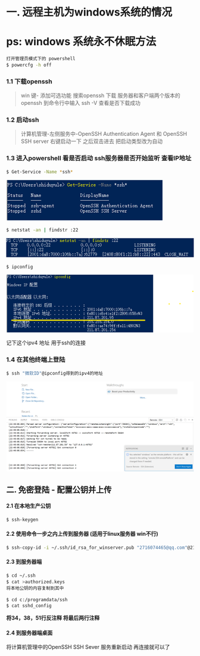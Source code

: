 # 一. 远程主机为windows系统的情况
# ps: windows 系统永不休眠方法
```bash
打开管理员模式下的 powershell
$ powercfg -h off
```

### 1.1 下载openssh
>win 键- 添加可选功能
>搜索openssh 下载 服务器和客户端两个版本的openssh
>到命令行中输入 ssh -V 查看是否下载成功

### 1.2 启动ssh
>计算机管理-左侧服务中-OpenSSH Authentication Agent 和 OpenSSH SSH  server 右键启动一下 之后双击进去 把启动类型改为自动

### 1.3 进入powershell  看是否启动 ssh服务器是否开始监听 查看IP地址
```bash
$ Get-Service -Name *ssh* 
```
![](images/2022-07-10-20-24-41.png)


```bash
$ netstat -an | findstr :22
```
![](images/2022-07-10-20-31-55.png)

```bash
$ ipconfig 
```
![](images/2022-07-10-20-35-53.png)

记下这个ipv4 地址 用于ssh的连接

### 1.4 在其他终端上登陆
```bash
$ ssh "微软ID"@ipconfig得到的ipv4的地址
```
![](images/2022-07-10-22-52-29.png)


## 二. 免密登陆 - 配置公钥并上传

#### 2.1 在本地生产公钥
```bash
$ ssh-keygen
```

#### 2.2 使用命令一步之内上传到服务器 (适用于linux服务器 win不行)
```bash
$ ssh-copy-id -i ~/.ssh/id_rsa_for_winserver.pub "2716074465@qq.com"@211.87.201.58
```

#### 2.3 到服务器端
```bash
$ cd ~/.ssh 
$ cat >authorized.keys
将本地公钥的内容复制到其中
```
```bash
$ cd c:/programdata/ssh
$ cat sshd_config
```
**将34，38，51行反注释 将最后两行注释**

#### 2.4 到服务器端桌面
将计算机管理中的OpenSSH SSH Sever 服务重新启动
再连接就可以了

